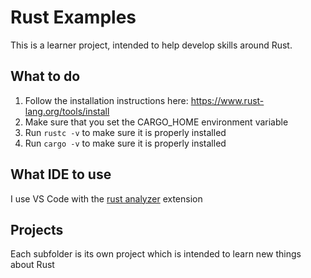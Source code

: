# Rust Examples

This is a learner project, intended to help develop skills around Rust.

## What to do

1. Follow the installation instructions here: https://www.rust-lang.org/tools/install
2. Make sure that you set the CARGO_HOME environment variable
3. Run `rustc -v` to make sure it is properly installed
4. Run `cargo -v` to make sure it is properly installed

## What IDE to use

I use VS Code with the [rust analyzer](https://marketplace.visualstudio.com/items?itemName=rust-lang.rust-analyzer) extension

## Projects

Each subfolder is its own project which is intended to learn new things about Rust